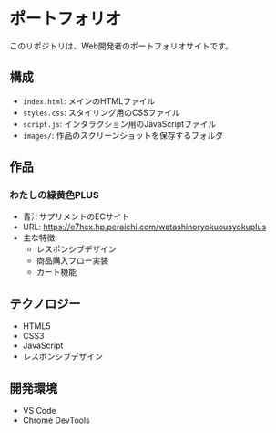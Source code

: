 # ポートフォリオ

このリポジトリは、Web開発者のポートフォリオサイトです。

## 構成

- `index.html`: メインのHTMLファイル
- `styles.css`: スタイリング用のCSSファイル
- `script.js`: インタラクション用のJavaScriptファイル
- `images/`: 作品のスクリーンショットを保存するフォルダ

## 作品

### わたしの緑黄色PLUS
- 青汁サプリメントのECサイト
- URL: https://e7hcx.hp.peraichi.com/watashinoryokuousyokuplus
- 主な特徴:
  - レスポンシブデザイン
  - 商品購入フロー実装
  - カート機能

## テクノロジー

- HTML5
- CSS3
- JavaScript
- レスポンシブデザイン

## 開発環境

- VS Code
- Chrome DevTools

